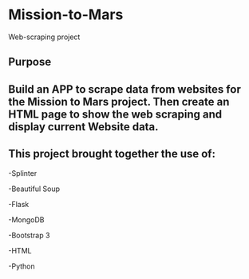 # Mission-to-Mars

Web-scraping project

## Purpose

## Build an APP to scrape data from websites for the Mission to Mars project. Then create an HTML page to show the web scraping and display current Website data.

## This project brought together the use of:
-Splinter

-Beautiful Soup

-Flask

-MongoDB

-Bootstrap 3

-HTML

-Python
